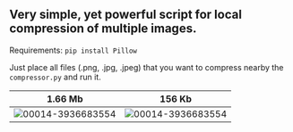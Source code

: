 ## Very simple, yet powerful script for local compression of multiple images.

Requirements:
```pip install Pillow```

Just place all files (.png, .jpg, .jpeg) that you want to compress nearby the ```compressor.py``` and run it.

| 1.66 Mb  | 156 Kb  |
|---|---|
| ![00014-3936683554](https://github.com/user-attachments/assets/be2ee138-baa1-45e6-b698-0e78b5f033e2) | ![00014-3936683554](https://github.com/user-attachments/assets/2e36f7a1-01aa-4a32-a39a-6242244794de)|
